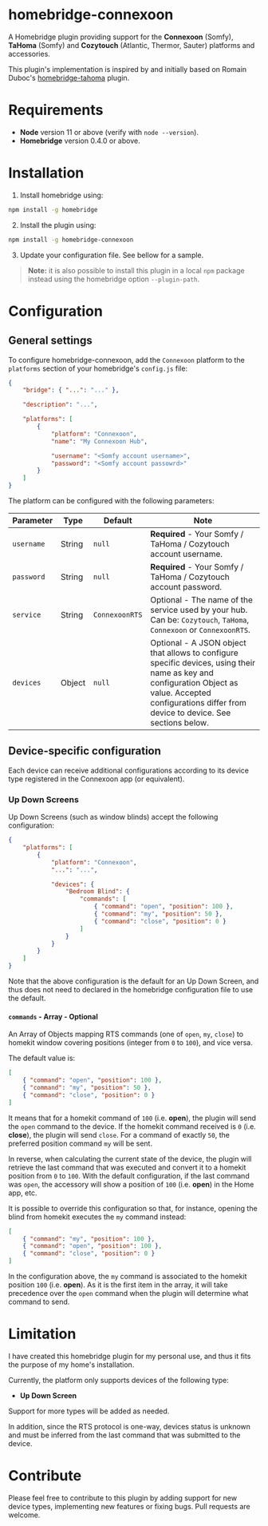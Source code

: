 # homebridge-connexoon

A Homebridge plugin providing support for the **Connexoon** (Somfy), **TaHoma** (Somfy) and **Cozytouch** (Atlantic, Thermor, Sauter) platforms and accessories.

This plugin's implementation is inspired by and initially based on Romain Duboc's [homebridge-tahoma](https://github.com/dubocr/homebridge-tahoma) plugin.

# Requirements

-   **Node** version 11 or above (verify with `node --version`).
-   **Homebridge** version 0.4.0 or above.

# Installation

1. Install homebridge using:

```sh
npm install -g homebridge
```

2. Install the plugin using:

```sh
npm install -g homebridge-connexoon
```

3. Update your configuration file. See bellow for a sample.

> **Note:** it is also possible to install this plugin in a local `npm` package instead using the homebridge option `--plugin-path`.

# Configuration

## General settings

To configure homebridge-connexoon, add the `Connexoon` platform to the `platforms` section of your homebridge's `config.js` file:

```json
{
    "bridge": { "...": "..." },

    "description": "...",

    "platforms": [
        {
            "platform": "Connexoon",
            "name": "My Connexoon Hub",

            "username": "<Somfy account username>",
            "password": "<Somfy account passowrd>"
        }
    ]
}
```

The platform can be configured with the following parameters:

| Parameter  | Type   | Default        | Note                                                                                                                                                                                                     |
| ---------- | ------ | -------------- | -------------------------------------------------------------------------------------------------------------------------------------------------------------------------------------------------------- |
| `username` | String | `null`         | **Required** - Your Somfy / TaHoma / Cozytouch account username.                                                                                                                                         |
| `password` | String | `null`         | **Required** - Your Somfy / TaHoma / Cozytouch account password.                                                                                                                                         |
| `service`  | String | `ConnexoonRTS` | Optional - The name of the service used by your hub. Can be: `Cozytouch`, `TaHoma`, `Connexoon` or `ConnexoonRTS`.                                                                                       |
| `devices`  | Object | `null`         | Optional - A JSON object that allows to configure specific devices, using their name as key and configuration Object as value. Accepted configurations differ from device to device. See sections below. |

## Device-specific configuration

Each device can receive additional configurations according to its device type registered in the Connexoon app (or equivalent).

### Up Down Screens

Up Down Screens (such as window blinds) accept the following configuration:

```json
{
    "platforms": [
        {
            "platform": "Connexoon",
            "...": "...",

            "devices": {
                "Bedroom Blind": {
                    "commands": [
                        { "command": "open", "position": 100 },
                        { "command": "my", "position": 50 },
                        { "command": "close", "position": 0 }
                    ]
                }
            }
        }
    ]
}
```

Note that the above configuration is the default for an Up Down Screen, and thus does not need to declared in the homebridge configuration file to use the default.

#### `commands` - Array - Optional

An Array of Objects mapping RTS commands (one of `open`, `my`, `close`) to homekit window covering positions (integer from `0` to `100`), and vice versa.

The default value is:

```json
[
    { "command": "open", "position": 100 },
    { "command": "my", "position": 50 },
    { "command": "close", "position": 0 }
]
```

It means that for a homekit command of `100` (i.e. **open**), the plugin will send the `open` command to the device.
If the homekit command received is `0` (i.e. **close**), the plugin will send `close`.
For a command of exactly `50`, the preferred position command `my` will be sent.

In reverse, when calculating the current state of the device, the plugin will retrieve the last command that was executed and convert it to a homekit position from `0` to `100`.
With the default configuration, if the last command was `open`, the accessory will show a position of `100` (i.e. **open**) in the Home app, etc.

It is possible to override this configuration so that, for instance, opening the blind from homekit executes the `my` command instead:

```json
[
    { "command": "my", "position": 100 },
    { "command": "open", "position": 100 },
    { "command": "close", "position": 0 }
]
```

In the configuration above, the `my` command is associated to the homekit position `100` (i.e. **open**). As it is the first item in the array, it will take precedence over the `open` command when the plugin will determine what command to send.

# Limitation

I have created this homebridge plugin for my personal use, and thus it fits the purpose of my home's installation.

Currently, the platform only supports devices of the following type:

-   **Up Down Screen**

Support for more types will be added as needed.

In addition, since the RTS protocol is one-way, devices status is unknown and must be inferred from the last command that was submitted to the device.

# Contribute

Please feel free to contribute to this plugin by adding support for new device types, implementing new features or fixing bugs. Pull requests are welcome.
